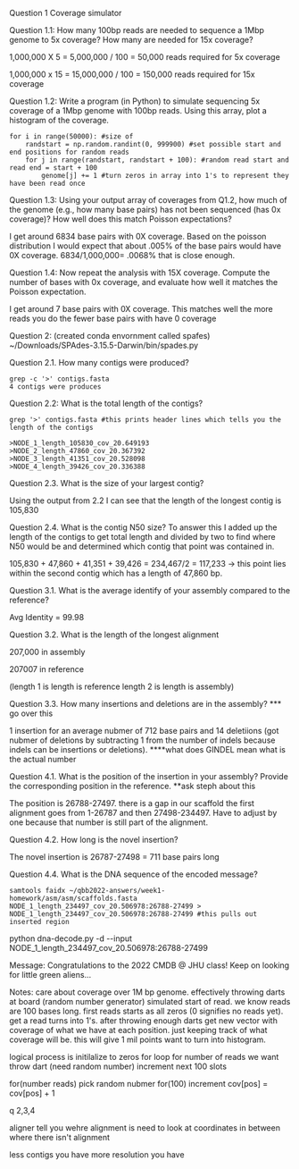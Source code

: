 

Question 1 Coverage simulator

Question 1.1: How many 100bp reads are needed to sequence a 1Mbp genome to 5x coverage? How many are needed for 15x coverage?

1,000,000 X 5 = 5,000,000 / 100 = 50,000 reads required for 5x coverage


1,000,000 x 15 = 15,000,000 / 100 = 150,000 reads required for 15x coverage

Question 1.2: Write a program (in Python) to simulate sequencing 5x coverage of a 1Mbp genome with 100bp reads. Using this array, plot a histogram of the coverage. 

```
for i in range(50000): #size of 
    randstart = np.random.randint(0, 999900) #set possible start and end positions for random reads
    for j in range(randstart, randstart + 100): #random read start and read end = start + 100
        genome[j] += 1 #turn zeros in array into 1's to represent they have been read once
```
Question 1.3: Using your output array of coverages from Q1.2, how much of the genome (e.g., how many base pairs) has not been sequenced (has 0x coverage)? How well does this match Poisson expectations?

I get around 6834 base pairs with 0X coverage. Based on the poisson distribution I would expect that about .005% of the base pairs would have 0X coverage. 6834/1,000,000= .0068% that is close enough. 

Question 1.4: Now repeat the analysis with 15X coverage. Compute the number of bases with 0x coverage, and evaluate how well it matches the Poisson expectation.

I get around 7 base pairs with 0X coverage. This matches well the more reads you do the fewer base pairs with have 0 coverage

Question 2: (created conda envornment called spafes) ~/Downloads/SPAdes-3.15.5-Darwin/bin/spades.py

Question 2.1. How many contigs were produced? 
```
grep -c '>' contigs.fasta
4 contigs were produces 
```

Question 2.2: What is the total length of the contigs?
```
grep '>' contigs.fasta #this prints header lines which tells you the length of the contigs

>NODE_1_length_105830_cov_20.649193
>NODE_2_length_47860_cov_20.367392
>NODE_3_length_41351_cov_20.528098
>NODE_4_length_39426_cov_20.336388
```

Question 2.3. What is the size of your largest contig?

Using the output from 2.2 I can see that the length of the longest contig is 105,830

Question 2.4. What is the contig N50 size?
To answer this I added up the length of the contigs to get total length and divided by two to find where N50 would be and determined which contig that point was contained in. 

105,830 + 47,860 + 41,351 + 39,426 = 234,467/2 = 117,233 -> this point lies within the second contig which has a length of 47,860 bp.

Question 3.1. What is the average identify of your assembly compared to the reference?

Avg Identity = 99.98

Question 3.2. What is the length of the longest alignment

207,000 in assembly 

207007 in reference 

(length 1 is length is reference length 2 is length is assembly)

Question 3.3. How many insertions and deletions are in the assembly? *** go over this 

1 insertion for an average nubmer of 712 base pairs and 14 deletiions (got nubmer of deletions by subtracting 1 from the number of indels because indels can be insertions or deletions). ****what does GINDEL mean what is the actual number 

Question 4.1. What is the position of the insertion in your assembly? Provide the corresponding position in the reference. **ask steph about this 

The position is 26788-27497. there is a gap in our scaffold the first alignment goes from 1-26787 and then 27498-234497. Have to adjust by one because that number is still part of the alignment. 


Question 4.2. How long is the novel insertion? 

The novel insertion is 26787-27498 = 711 base pairs long 

Question 4.4. What is the DNA sequence of the encoded message?
```
samtools faidx ~/qbb2022-answers/week1-homework/asm/asm/scaffolds.fasta NODE_1_length_234497_cov_20.506978:26788-27499 > NODE_1_length_234497_cov_20.506978:26788-27499 #this pulls out inserted region

```

python dna-decode.py -d --input NODE_1_length_234497_cov_20.506978\:26788-27499

Message: Congratulations to the 2022 CMDB @ JHU class!  Keep on looking for little green aliens...







Notes: 
care about coverage over 1M bp genome. effectively throwing darts at board (random number generator) simulated start of read. we know reads are 100 bases long. first reads starts as all zeros (0 signifies no reads yet). get a read turns into 1's. after throwing enough darts get new vector with coverage of what we have at each position. just keeping track of what coverage will be. this will give 1 mil points want to turn into histogram. 

logical process is initilalize to zeros 
for loop for number of reads we want throw dart (need random number)
increment next 100 slots

for(number reads)
pick random nubmer
for(100)
increment cov[pos] = cov[pos] + 1

q 2,3,4

aligner tell you wehre alignment is need to look at coordinates in between where there isn't alignment 

less contigs you have more resolution you have